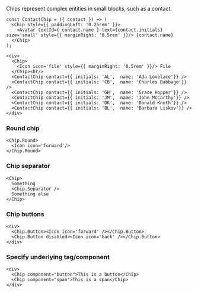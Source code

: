 Chips represent complex entities in small blocks, such as a contact.

```
const ContactChip = ({ contact }) => (
  <Chip style={{ paddingLeft: '0.25rem' }}>
    <Avatar textId={ contact.name } text={contact.initials} size='small' style={{ marginRight: '0.5rem' }}/> {contact.name}
  </Chip>
);

<div>
  <Chip>
    <Icon icon='file' style={{ marginRight: '0.5rem' }}/> File
  </Chip><br/>
  <ContactChip contact={{ initials: 'AL',  name: 'Ada Lovelace'}} />
  <ContactChip contact={{ initials: 'CB',  name: 'Charles Babbage'}} />
  <ContactChip contact={{ initials: 'GH',  name: 'Grace Hopper'}} />
  <ContactChip contact={{ initials: 'JM',  name: 'John McCarthy'}} />
  <ContactChip contact={{ initials: 'DK',  name: 'Donald Knuth'}} />
  <ContactChip contact={{ initials: 'BL',  name: 'Barbara Liskov'}} />
</div>
```

### Round chip

```
<Chip.Round>
  <Icon icon='forward'/>
</Chip.Round>
```

### Chip separator

```
<Chip>
  Something
  <Chip.Separator />
  Something else
</Chip>
```

### Chip buttons

```
<div>
  <Chip.Button><Icon icon='forward' /></Chip.Button>
  <Chip.Button disabled><Icon icon='back' /></Chip.Button>
</div>
```

### Specify underlying tag/component

```
<div>
  <Chip component="button">This is a button</Chip>
  <Chip component="span">This is a span</Chip>
</div>
```
